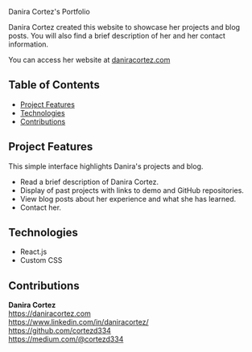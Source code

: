 Danira Cortez's Portfolio

Danira Cortez created this website to showcase her projects and blog posts. You will also find a brief description of her and her contact information.

You can access her website at [daniracortez.com](https://daniracortez.com)

## Table of Contents
- [Project Features](#project-features)
- [Technologies](#technologies)
- [Contributions](#contributions)

## Project Features

This simple interface highlights Danira's projects and blog.
- Read a brief description of Danira Cortez.
- Display of past projects with links to demo and GitHub repositories.
- View blog posts about her experience and what she has learned.
- Contact her.

## Technologies

- React.js
- Custom CSS

## Contributions

**Danira Cortez**<br>
https://daniracortez.com<br>
https://www.linkedin.com/in/daniracortez/<br>
https://github.com/cortezd334<br>
https://medium.com/@cortezd334